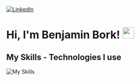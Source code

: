 [![LinkedIn](https://cms.austauschkompass.de/rails/active_storage/representations/proxy/eyJfcmFpbHMiOnsibWVzc2FnZSI6IkJBaHBBcThGIiwiZXhwIjpudWxsLCJwdXIiOiJibG9iX2lkIn19--b0c1600ecd85347c51df8830207637857e881a21/eyJfcmFpbHMiOnsibWVzc2FnZSI6IkJBaDdCem9MWm05eWJXRjBTU0lJY0c1bkJqb0dSVlE2RTNKbGMybDZaVjkwYjE5bWFXeHNXd2hKSWdreE1qZ3dCanNHVkVraUNEVTBPUVk3QmxSN0Jqb01aM0poZG1sMGVVa2lDMk5sYm5SbGNnWTdCbFE9IiwiZXhwIjpudWxsLCJwdXIiOiJ2YXJpYXRpb24ifX0=--a45e3d2481a373edaa12b84a993f0f3ebae4c27d/Deutschland-header.png)](https://www.linkedin.com/in/benjaminbork/) 
# Hi, I'm Benjamin Bork! <img src="https://raw.githubusercontent.com/MartinHeinz/MartinHeinz/master/wave.gif" width="30px" height="30px"> 
## My Skills - Technologies I use 
![My Skills](https://skillicons.dev/icons?i=java,spring,hibernate,docker,aws,graphql,postgres,mysql)

